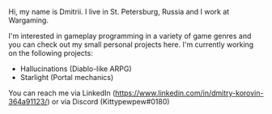Hi, my name is Dmitrii. I live in St. Petersburg, Russia and I work at Wargaming. 

I'm interested in gameplay programming in a variety of game genres and you can check out my small personal projects here.
I'm currently working on the following projects:
- Hallucinations (Diablo-like ARPG)
- Starlight (Portal mechanics)

You can reach me via LinkedIn (https://www.linkedin.com/in/dmitry-korovin-364a91123/) or via Discord (Kittypewpew#0180)

<!---
Shadowhoof/Shadowhoof is a ✨ special ✨ repository because its `README.md` (this file) appears on your GitHub profile.
You can click the Preview link to take a look at your changes.
--->
